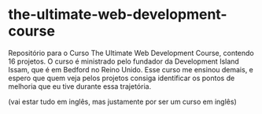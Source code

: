# the-ultimate-web-development-course
Repositório para o Curso The Ultimate Web Development Course, contendo 16 projetos. O curso é ministrado pelo fundador da Development Island Issam, que é em Bedford no Reino Unido. Esse curso me ensinou demais, e espero que quem veja pelos projetos consiga identificar os pontos de melhoria que eu tive durante essa trajetória.


(vai estar tudo em inglês, mas justamente por ser um curso em inglês)
